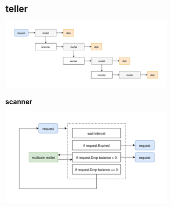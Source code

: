 # teller

<p align="center">
	<img src="img/overview.svg" />
</p>

## scanner

<p align="center">
	<img src="img/scanner.svg" />
</p>